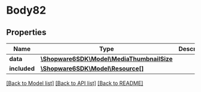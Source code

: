 # Body82

## Properties
Name | Type | Description | Notes
------------ | ------------- | ------------- | -------------
**data** | [**\Shopware6SDK\Model\MediaThumbnailSize**](MediaThumbnailSize.md) |  | [optional] 
**included** | [**\Shopware6SDK\Model\Resource[]**](Resource.md) |  | [optional] 

[[Back to Model list]](../../README.md#documentation-for-models) [[Back to API list]](../../README.md#documentation-for-api-endpoints) [[Back to README]](../../README.md)

